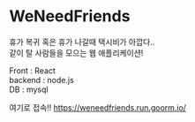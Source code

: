 # WeNeedFriends

휴가 복귀 혹은 휴가 나갈때 택시비가 아깝다..  
같이 탈 사람들을 모으는 웹 애플리케이션!

Front : React  
backend : node.js  
DB : mysql


여기로 접속!! https://weneedfriends.run.goorm.io/
